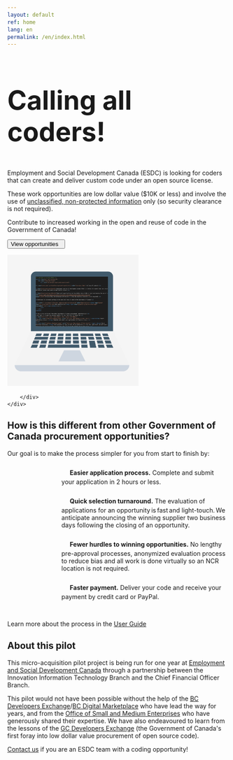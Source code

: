 ```yaml
---
layout: default
ref: home
lang: en
permalink: /en/index.html
---
```

<!-- markdownlint-disable MD041 -->
<section class="well well-sm brdr-0">
    <div class="container">
        <div class="row wb-eqht mrgn-tp-md mrgn-bttm-md">
            <div class="col-md-8 col-lrg-8">
<h1 class="provisional gc-thickline mrgn-tp-0 mrgn-bttm-lg" style="font-size: 60px"> Calling all coders!</h1>

<p>Employment and Social Development Canada (ESDC) is looking for coders that can create and deliver custom code under an open source license.</p>

<p>These work opportunities are low dollar value ($10K or less) and involve the use of <a href="https://www.tpsgc-pwgsc.gc.ca/esc-src/protection-safeguarding/niveaux-levels-eng.html" target="_blank">unclassified, non-protected information</a> only (so security clearance is not required).</p>

<p>Contribute to increased working in the open and reuse of code in the Government of Canada!</p>

<p><a href="{{ site.baseurl }}{% link _pages/en/opportunities.md %}" title="Opportunities"><button type="button" class="btn btn-primary btn-lrg">View opportunities &nbsp; <span class="glyphicon glyphicon-arrow-right" aria-hidden="true"></span></button></a></p>
</div>
<div class="col-md-4 col-lrg-4">
<img src="/assets/images/computer.png" alt="Computer with code" width="300" height="300">
            </div>

        </div>
    </div>
</section>

<h2>How is this different from other Government of Canada procurement  opportunities?</h2>
<p>Our goal is to make the process simpler for you from start to finish by:</p>
<ul style="list-style: none;  text-indent: -45px; margin-left:100px;">
<li> <span class="glyphicon glyphicon-send" style="font-size: 2em; margin: 0 4rem 1rem 0;"> </span><strong> Easier application process.</strong> Complete and submit your application in 2 hours or less.</li>
<p></p>
<li><span class="glyphicon glyphicon-repeat" style="font-size: 2em; margin: 0 4rem 1rem 0;"> </span> <strong> Quick selection turnaround.</strong> The evaluation of applications for an opportunity is fast and light-touch. We anticipate announcing the winning supplier two business days following the closing of an opportunity.</li>
<p></p>
<li><span class="glyphicon glyphicon-ok" style="font-size: 2em; margin: 0 4rem 1rem 0"> </span> <strong> Fewer hurdles to winning opportunities.</strong> No lengthy pre-approval processes, anonymized evaluation process to reduce bias and all work is done virtually so an NCR location is not required. </li>
<p></p>
<li><span class="glyphicon glyphicon-usd" style="font-size: 2em;  margin: 0 4rem 1rem 0"> </span> <strong>Faster payment.</strong> Deliver your code and receive your payment by credit card or PayPal.</li>
</ul>
<br>
<p> Learn more about the process in the <a href="{{ site.baseurl }}{% link _pages/en/user-guide.md %}" title="User Guide">User Guide</a></p>

## About this pilot

<p>This micro-acquisition pilot project is being run for one year at <a href="https://www.canada.ca/en/employment-social-development.html" target="_blank">Employment and Social Development Canada</a> through a partnership between the Innovation Information Technology Branch and the Chief Financial Officer Branch.</p>

<p>This pilot would not have been possible without the help of the <a href="https://bcdevexchange.org/" target="_blank">BC Developers Exchange</a>/<a href="https://digital.gov.bc.ca/marketplace" target="_blank">BC Digital Marketplace</a> who have lead the way for years, and from the <a href="https://www.tpsgc-pwgsc.gc.ca/app-acq/pme-sme/index-eng.html" target="_blank">Office of Small and Medium Enterprises</a> who have generously shared their expertise.
We have also endeavoured to learn from the lessons of the <a href="https://github.com/canada-ca/devex" target="_blank">GC Developers Exchange</a> (the Government of Canada's first foray into low dollar value procurement of open source code).</p>

<p><a href="mailto:microacquisition@hrsdc-rhdcc.gc.ca">Contact us</a> if you are an ESDC team with a coding opportunity!</p>
